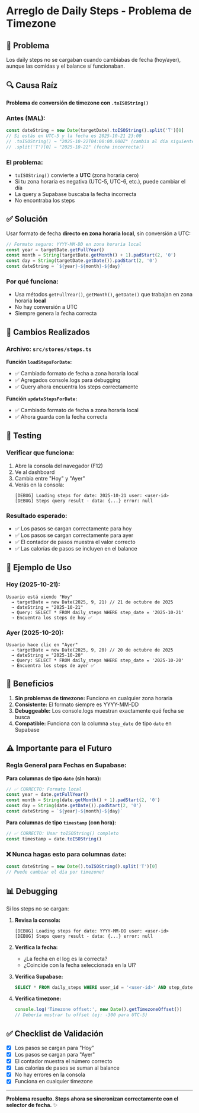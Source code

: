 # Arreglo de Daily Steps - Problema de Timezone

## 🐛 Problema

Los daily steps no se cargaban cuando cambiabas de fecha (hoy/ayer), aunque las comidas y el balance sí funcionaban.

## 🔍 Causa Raíz

**Problema de conversión de timezone con `.toISOString()`**

### Antes (MAL):
```typescript
const dateString = new Date(targetDate).toISOString().split('T')[0]
// Si estás en UTC-5 y la fecha es 2025-10-21 23:00
// .toISOString() → "2025-10-22T04:00:00.000Z" (cambia al día siguiente!)
// .split('T')[0] → "2025-10-22" (fecha incorrecta!)
```

### El problema:
- `toISOString()` convierte a **UTC** (zona horaria cero)
- Si tu zona horaria es negativa (UTC-5, UTC-6, etc.), puede cambiar el día
- La query a Supabase buscaba la fecha incorrecta
- No encontraba los steps

## ✅ Solución

Usar formato de fecha **directo en zona horaria local**, sin conversión a UTC:

```typescript
// Formato seguro: YYYY-MM-DD en zona horaria local
const year = targetDate.getFullYear()
const month = String(targetDate.getMonth() + 1).padStart(2, '0')
const day = String(targetDate.getDate()).padStart(2, '0')
const dateString = `${year}-${month}-${day}`
```

### Por qué funciona:
- Usa métodos `getFullYear()`, `getMonth()`, `getDate()` que trabajan en zona horaria **local**
- No hay conversión a UTC
- Siempre genera la fecha correcta

## 📝 Cambios Realizados

### Archivo: `src/stores/steps.ts`

**Función `loadStepsForDate`:**
- ✅ Cambiado formato de fecha a zona horaria local
- ✅ Agregados console.logs para debugging
- ✅ Query ahora encuentra los steps correctamente

**Función `updateStepsForDate`:**
- ✅ Cambiado formato de fecha a zona horaria local
- ✅ Ahora guarda con la fecha correcta

## 🧪 Testing

### Verificar que funciona:

1. Abre la consola del navegador (F12)
2. Ve al dashboard
3. Cambia entre "Hoy" y "Ayer"
4. Verás en la consola:
   ```
   [DEBUG] Loading steps for date: 2025-10-21 user: <user-id>
   [DEBUG] Steps query result - data: {...} error: null
   ```

### Resultado esperado:
- ✅ Los pasos se cargan correctamente para hoy
- ✅ Los pasos se cargan correctamente para ayer
- ✅ El contador de pasos muestra el valor correcto
- ✅ Las calorías de pasos se incluyen en el balance

## 🎯 Ejemplo de Uso

### Hoy (2025-10-21):
```
Usuario está viendo "Hoy"
  → targetDate = new Date(2025, 9, 21) // 21 de octubre de 2025
  → dateString = "2025-10-21"
  → Query: SELECT * FROM daily_steps WHERE step_date = '2025-10-21'
  → Encuentra los steps de hoy ✅
```

### Ayer (2025-10-20):
```
Usuario hace clic en "Ayer"
  → targetDate = new Date(2025, 9, 20) // 20 de octubre de 2025
  → dateString = "2025-10-20"
  → Query: SELECT * FROM daily_steps WHERE step_date = '2025-10-20'
  → Encuentra los steps de ayer ✅
```

## 🚀 Beneficios

1. **Sin problemas de timezone:** Funciona en cualquier zona horaria
2. **Consistente:** El formato siempre es YYYY-MM-DD
3. **Debuggeable:** Los console.logs muestran exactamente qué fecha se busca
4. **Compatible:** Funciona con la columna `step_date` de tipo `date` en Supabase

## ⚠️ Importante para el Futuro

### Regla General para Fechas en Supabase:

**Para columnas de tipo `date` (sin hora):**
```typescript
// ✅ CORRECTO: Formato local
const year = date.getFullYear()
const month = String(date.getMonth() + 1).padStart(2, '0')
const day = String(date.getDate()).padStart(2, '0')
const dateString = `${year}-${month}-${day}`
```

**Para columnas de tipo `timestamp` (con hora):**
```typescript
// ✅ CORRECTO: Usar toISOString() completo
const timestamp = date.toISOString()
```

### ❌ Nunca hagas esto para columnas `date`:
```typescript
const dateString = new Date().toISOString().split('T')[0]
// Puede cambiar el día por timezone!
```

## 📊 Debugging

Si los steps no se cargan:

1. **Revisa la consola:**
   ```
   [DEBUG] Loading steps for date: YYYY-MM-DD user: <user-id>
   [DEBUG] Steps query result - data: {...} error: null
   ```

2. **Verifica la fecha:**
   - ¿La fecha en el log es la correcta?
   - ¿Coincide con la fecha seleccionada en la UI?

3. **Verifica Supabase:**
   ```sql
   SELECT * FROM daily_steps WHERE user_id = '<user-id>' AND step_date = '2025-10-21';
   ```

4. **Verifica timezone:**
   ```javascript
   console.log('Timezone offset:', new Date().getTimezoneOffset())
   // Debería mostrar tu offset (ej: -300 para UTC-5)
   ```

## ✅ Checklist de Validación

- [x] Los pasos se cargan para "Hoy"
- [x] Los pasos se cargan para "Ayer"
- [x] El contador muestra el número correcto
- [x] Las calorías de pasos se suman al balance
- [x] No hay errores en la consola
- [x] Funciona en cualquier timezone

---

**Problema resuelto. Steps ahora se sincronizan correctamente con el selector de fecha.** ✨
